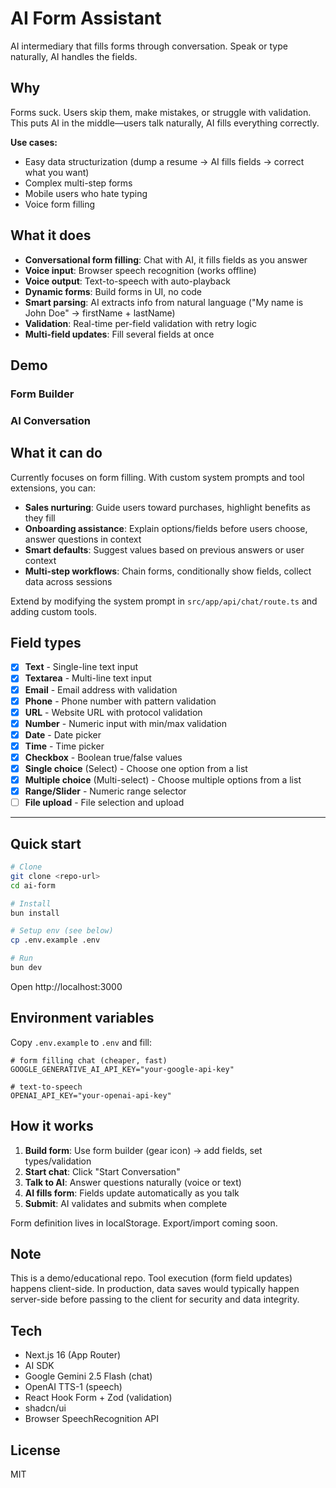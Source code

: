 # AI Form Assistant

AI intermediary that fills forms through conversation. Speak or type naturally, AI handles the fields.

## Why

Forms suck. Users skip them, make mistakes, or struggle with validation. This puts AI in the middle—users talk naturally, AI fills everything correctly.

**Use cases:**
- Easy data structurization (dump a resume → AI fills fields → correct what you want)
- Complex multi-step forms
- Mobile users who hate typing
- Voice form filling

## What it does

- **Conversational form filling**: Chat with AI, it fills fields as you answer
- **Voice input**: Browser speech recognition (works offline)
- **Voice output**: Text-to-speech with auto-playback
- **Dynamic forms**: Build forms in UI, no code
- **Smart parsing**: AI extracts info from natural language ("My name is John Doe" → firstName + lastName)
- **Validation**: Real-time per-field validation with retry logic
- **Multi-field updates**: Fill several fields at once

## Demo

### Form Builder
<!-- [Demo: Form Builder UI - drag fields, configure types, validation rules] -->

### AI Conversation
<!-- [Demo: AI dialogue filling form - user speaks/types, AI fills fields in real-time] -->

## What it can do

Currently focuses on form filling. With custom system prompts and tool extensions, you can:

- **Sales nurturing**: Guide users toward purchases, highlight benefits as they fill
- **Onboarding assistance**: Explain options/fields before users choose, answer questions in context
- **Smart defaults**: Suggest values based on previous answers or user context
- **Multi-step workflows**: Chain forms, conditionally show fields, collect data across sessions

Extend by modifying the system prompt in `src/app/api/chat/route.ts` and adding custom tools.

## Field types
- [x] **Text** - Single-line text input
- [x] **Textarea** - Multi-line text input
- [x] **Email** - Email address with validation
- [x] **Phone** - Phone number with pattern validation
- [x] **URL** - Website URL with protocol validation
- [x] **Number** - Numeric input with min/max validation
- [x] **Date** - Date picker
- [x] **Time** - Time picker
- [x] **Checkbox** - Boolean true/false values
- [x] **Single choice** (Select) - Choose one option from a list
- [x] **Multiple choice** (Multi-select) - Choose multiple options from a list
- [x] **Range/Slider** - Numeric range selector
- [ ] **File upload** - File selection and upload

---

## Quick start

```bash
# Clone
git clone <repo-url>
cd ai-form

# Install
bun install

# Setup env (see below)
cp .env.example .env

# Run
bun dev
```

Open http://localhost:3000

## Environment variables

Copy `.env.example` to `.env` and fill:

```
# form filling chat (cheaper, fast)
GOOGLE_GENERATIVE_AI_API_KEY="your-google-api-key"

# text-to-speech
OPENAI_API_KEY="your-openai-api-key"
```

## How it works

1. **Build form**: Use form builder (gear icon) → add fields, set types/validation
2. **Start chat**: Click "Start Conversation"
3. **Talk to AI**: Answer questions naturally (voice or text)
4. **AI fills form**: Fields update automatically as you talk
5. **Submit**: AI validates and submits when complete

Form definition lives in localStorage. Export/import coming soon.

## Note

This is a demo/educational repo. Tool execution (form field updates) happens client-side. In production, data saves would typically happen server-side before passing to the client for security and data integrity.

## Tech

- Next.js 16 (App Router)
- AI SDK
- Google Gemini 2.5 Flash (chat)
- OpenAI TTS-1 (speech)
- React Hook Form + Zod (validation)
- shadcn/ui
- Browser SpeechRecognition API

## License

MIT
